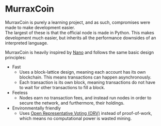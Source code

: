 # MurraxCoin

MurraxCoin is purely a learning project, and as such, compromises were made to make development easier.  
The largest of these is that the official node is made in Python. This makes development much easier,
but inherits all the performance downsides of an interpreted language.

MurraxCoin is heavily inspired by [Nano](https://nano.org) and follows the same basic design principles:
- Fast
  - Uses a block-lattice design, meaning each account has its own blockchain. This means transactions can happen asynchronously.
  - Each transaction is its own block, meaning transactions do not have to wait for other transactions to fill a block.
- Feeless
  - Nodes earn no transaction fees, and instead run nodes in order to secure the network, and furthermore, their holdings.
- Environmentally friendly
  - Uses [Open Representative Voting (ORV)](https://docs.nano.org/glossary/#open-representative-voting-orv) instead of proof-of-work, which means no computational power is wasted mining.
